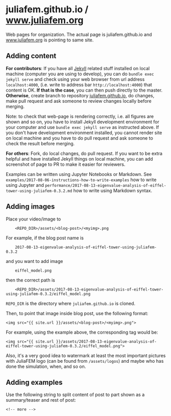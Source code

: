# juliafem.github.io / www.juliafem.org

Web pages for organization. The actual page is juliafem.github.io and
www.juliafem.org is pointing to same site.

## Adding content

**For contributors**: If you have all [Jekyll](https://jekyllrb.com/) related
stuff installed on local machine (computer you are using to develop), you can
do `bundle exec jekyll serve` and check using your web browser from url address
`localhost:4000`, (i.e. write to address bar `http://localhost:4000`) that
content is OK. **If that is the case**, you can then push directly to the master.
**Otherwise**, create branch to repository
[juliafem.github.io](https://github.com/JuliaFEM/juliafem.github.io), do changes,
make pull request and ask someone to review changes locally before merging.

Note: to check that web-page is rendering correctly, i.e. all figures are shown
and so on, you have to install Jekyll development environment for your computer
and use `bundle exec jekyll serve` as instructed above. If you don't have
development environment installed, you cannot render site on local machine and
you have to do pull request and ask someone to check the result before merging.

**For others**: Fork, do local changes, do pull request. If you want to be extra
helpful and have installed Jekyll things on local machine, you can add screenshot
of page to PR to make it easier for reviewers.

Examples can be written using Jupyter Notebooks or Markdown. See
`examples/2017-08-06-instructions-how-to-write-examples` how to write using Jupyter and
`performance/2017-08-13-eigenvalue-analysis-of-eiffel-tower-using-juliafem-0.3.2.md`
how to write using Markdown syntax.

## Adding images

Place your video/image to
```
    <REPO_DIR>/assets/<blog-post>/<myimg>.png
```

For example, if the blog post name is
```
    2017-08-13-eigenvalue-analysis-of-eiffel-tower-using-juliafem-0.3.2
```
and you want to add image
```
    eiffel_model.png
```
then the correct path is
```
    <REPO_DIR>/assets/2017-08-13-eigenvalue-analysis-of-eiffel-tower-using-juliafem-0.3.2/eiffel_model.png
```

`REPO_DIR` is the directory where `juliafem.github.io` is cloned.

Then, to point that image inside blog post, use the following format:
```
<img src="{{ site.url }}/assets/<blog-post>/<myimg>.png">
```

For example, using the example above, the corresponding tag would be:
```
<img src="{{ site.url }}/assets/2017-08-13-eigenvalue-analysis-of-eiffel-tower-using-juliafem-0.3.2/eiffel_model.png">
```

Also, it's a very good idea to watermark at least the most important pictures
with JuliaFEM logo (can be found from `/assets/logos`) and maybe who has done the
simulation, when, and so on.

## Adding examples

Use the following string to split content of post to part shown as a 
summary/teaser and rest of post:

```
<!-- more -->
```
